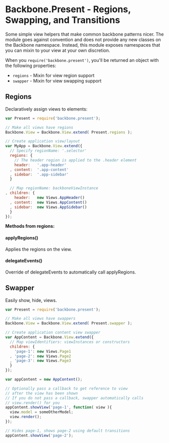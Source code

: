 # Backbone.Present - Regions, Swapping, and Transitions

Some simple view helpers that make common backbone patterns nicer. The module goes against convention and does not provide any new classes on the Backbone namespace. Instead, this module exposes namespaces that you can mixin to your view at your own discretion.

When you ```require('backbone.present')```, you'll be returned an object with the following properties:

* ```regions``` - Mixin for view region support
* ```swapper``` - Mixin for view swapping support

## Regions

Declaratively assign views to elements:

```javascript
var Present = require('backbone.present');

// Make all views have regions
Backbone.View = Backbone.View.extend( Present.regions );

// Create application view/layout
var MyApp = Backbone.View.extend({
  // Specify regionName: '.selector'
  regions: {
    // The header region is applied to the .header element
    header:   '.app-header'
  , content:  '.app-content'
  , sidebar:  '.app-sidebar'
  }

  // Map regionName: backboneViewInstance
, children: {
    header:   new Views.AppHeader()
  , content:  new Views.AppContent()
  , sidebar:  new Views.AppSidebar()
  }
});
```

__Methods from regions:__

#### applyRegions()

Applies the regions on the view.

#### delegateEvents()

Override of delegateEvents to automatically call applyRegions.

## Swapper

Easily show, hide, views.

```javascript
var Present = require('backbone.present');

// Make all views have swappers
Backbone.View = Backbone.View.extend( Present.swapper );

// Create application content view swapper
var AppContent = Backbone.View.extend({
  // Map viewIdentifiers: viewInstances or constructors
  children: {
    'page-1': new Views.Page1
  , 'page-2': new Views.Page2
  , 'page-3': new Views.Page3
  }
});

var appContent = new AppContent();

// Optionally pass a callback to get reference to view
// after the view has been shown
// If you do not pass a callback, swapper automatically calls
// view.render() for you
appContent.showView('page-1', function( view ){
  view.model = someOtherModel;
  view.render();
});

// Hides page-1, shows page-2 using default transitions
appContent.showView('page-2');
```